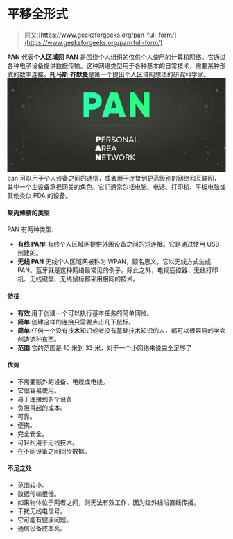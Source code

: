 # 平移全形式

> 原文:[https://www.geeksforgeeks.org/pan-full-form/](https://www.geeksforgeeks.org/pan-full-form/)

**PAN** 代表**个人区域网**
**PAN** 是围绕个人组织的仅供个人使用的计算机网络。它通过各种电子设备提供数据传输。这种网络类型用于各种基本的日常技术，需要某种形式的数字连接。**托马斯·齐默曼**是第一个提出个人区域网想法的研究科学家。
![PAN-Full-Form](img/089df7a8019fbd586afdcc5411bc501d.png)
pan 可以用于个人设备之间的通信，或者用于连接到更高级别的网络和互联网，其中一个主设备承担网关的角色。它们通常包括电脑、电话、打印机、平板电脑或其他类似 PDA 的设备。

#### 聚丙烯腈的类型

PAN 有两种类型:

*   **有线 PAN:** 有线个人区域网提供外围设备之间的短连接。它是通过使用 USB 创建的。
*   **无线 PAN**
    无线个人区域网被称为 WPAN，顾名思义，它以无线方式生成 PAN。蓝牙就是这种网络最常见的例子。除此之外，电视遥控器、无线打印机、无线键盘、无线鼠标都采用相同的技术。

#### 特征

*   **有效**:用于创建一个可以执行基本任务的简单网络。
*   **简单**:创建这样的连接只需要点击几下鼠标。
*   **简单**:任何一个没有技术知识或者没有基础技术知识的人，都可以很容易的学会创造这种东西。
*   **范围**:它的范围是 10 米到 33 米，对于一个小网络来说完全足够了

#### 优势

*   不需要额外的设备、电缆或电线。
*   它很容易使用。
*   易于连接到多个设备
*   负担得起的成本。
*   可靠。
*   便携。
*   完全安全。
*   可轻松用于无线技术。
*   在不同设备之间同步数据。

#### 不足之处

*   范围较小。
*   数据传输很慢。
*   如果物体位于两者之间，则无法有效工作，因为红外线沿直线传播。
*   干扰无线电信号。
*   它可能有健康问题。
*   通信设备成本高。